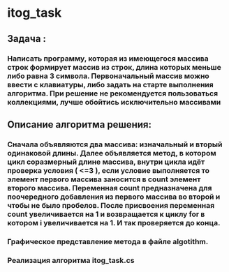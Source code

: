 # itog_task


## Задача : 
### Написать программу, которая из имеющегося массива строк формирует массив из строк, длина которых меньше либо равна 3 символа. Первоначальный массив можно ввести с клавиатуры, либо задать на старте выполнения алгоритма. При решение не рекомендуется пользоваться коллекциями, лучше обойтись исключительно массивами
## Описание алгоритма решения:
### Сначала объявляются два массива: изначальный и вторый одинаковой длины. Далее объявляется метод, в котором цикл соразмерный длине массива, внутри цикла идёт проверка условия ( <=3 ), если условие выполняется то элемент первого массива заносится в count элемент второго массива. Переменная count предназначена для поочередного добавления из первого массива во второй и чтобы не было пробелов. После присвоения переменная count увеличивается на 1 и возвращается к циклу for в котором i увеличивается на 1. И так проверяется до конца.

### Графическое представление метода в файле algotithm.
### Реализация алгоритма itog_task.cs
